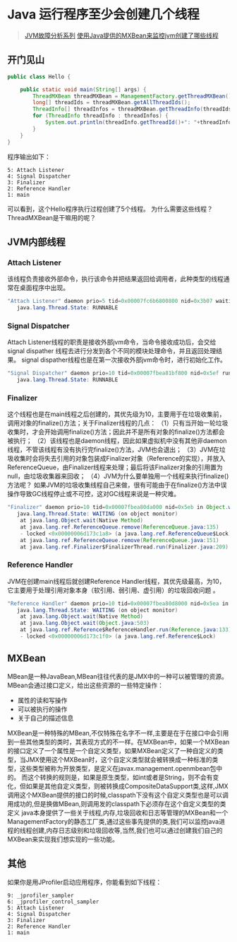 # Java 运行程序至少会创建几个线程

> [JVM故障分析系列](https://blog.csdn.net/wuxiao2020/article/details/100162559)
[使用Java提供的MXBean来监控jvm创建了哪些线程](https://www.cnblogs.com/jiaoyiping/p/9250668.html)

## 开门见山
```java
public class Hello {

    public static void main(String[] args) {
        ThreadMXBean threadMXBean = ManagementFactory.getThreadMXBean();
        long[] threadIds = threadMXBean.getAllThreadIds();
        ThreadInfo[] threadInfos = threadMXBean.getThreadInfo(threadIds);
        for (ThreadInfo threadInfo : threadInfos) {
            System.out.println(threadInfo.getThreadId()+": "+threadInfo.getThreadName());
        }
    }
}
```
程序输出如下：
```shell
5: Attach Listener
4: Signal Dispatcher
3: Finalizer
2: Reference Handler
1: main
```
可以看到，这个Hello程序执行过程创建了5个线程。
为什么需要这些线程？ThreadMXBean是干嘛用的呢？
## JVM内部线程
### Attach Listener
该线程负责接收外部命令，执行该命令并把结果返回给调用者，此种类型的线程通常在桌面程序中出现。
```java
"Attach Listener" daemon prio=5 tid=0x00007fc6b6800800 nid=0x3b07 waiting on condition [0x0000000000000000]
   java.lang.Thread.State: RUNNABLE
```
### Signal Dispatcher
Attach Listener线程的职责是接收外部jvm命令，当命令接收成功后，会交给signal dispather 线程去进行分发到各个不同的模块处理命令，并且返回处理结果。
signal dispather线程也是在第一次接收外部jvm命令时，进行初始化工作。
```java
"Signal Dispatcher" daemon prio=10 tid=0x00007fbea81bf800 nid=0x5ef runnable [0x0000000000000000]
   java.lang.Thread.State: RUNNABLE
```
### Finalizer
这个线程也是在main线程之后创建的，其优先级为10，主要用于在垃圾收集前，调用对象的finalize()方法；关于Finalizer线程的几点：
（1）只有当开始一轮垃圾收集时，才会开始调用finalize()方法；因此并不是所有对象的finalize()方法都会被执行；
（2）该线程也是daemon线程，因此如果虚拟机中没有其他非daemon线程，不管该线程有没有执行完finalize()方法，JVM也会退出；
（3）JVM在垃圾收集时会将失去引用的对象包装成Finalizer对象（Reference的实现），并放入ReferenceQueue，由Finalizer线程来处理；最后将该Finalizer对象的引用置为null，由垃圾收集器来回收；
（4）JVM为什么要单独用一个线程来执行finalize()方法呢？
如果JVM的垃圾收集线程自己来做，很有可能由于在finalize()方法中误操作导致GC线程停止或不可控，这对GC线程来说是一种灾难。
```java
"Finalizer" daemon prio=10 tid=0x00007fbea80da000 nid=0x5eb in Object.wait() [0x00007fbeac044000]
   java.lang.Thread.State: WAITING (on object monitor)
    at java.lang.Object.wait(Native Method)
    at java.lang.ref.ReferenceQueue.remove(ReferenceQueue.java:135)
    - locked <0x00000006d173c1a8> (a java.lang.ref.ReferenceQueue$Lock)
    at java.lang.ref.ReferenceQueue.remove(ReferenceQueue.java:151)
    at java.lang.ref.Finalizer$FinalizerThread.run(Finalizer.java:209)
```
### Reference Handler
JVM在创建main线程后就创建Reference Handler线程，其优先级最高，为10，它主要用于处理引用对象本身（软引用、弱引用、虚引用）的垃圾回收问题 。
```java
"Reference Handler" daemon prio=10 tid=0x00007fbea80d8000 nid=0x5ea in Object.wait() [0x00007fbeac085000]
   java.lang.Thread.State: WAITING (on object monitor)
    at java.lang.Object.wait(Native Method)
    at java.lang.Object.wait(Object.java:503)
    at java.lang.ref.Reference$ReferenceHandler.run(Reference.java:133)
    - locked <0x00000006d173c1f0> (a java.lang.ref.Reference$Lock)
```
## MXBean
MBean是一种JavaBean,MBean往往代表的是JMX中的一种可以被管理的资源。MBean会通过接口定义，给出这些资源的一些特定操作：

- 属性的读和写操作
- 可以被执行的操作
- 关于自己的描述信息

MXBean是一种特殊的MBean,不仅特殊在名字不一样,主要是在于在接口中会引用到一些其他类型的类时，其表现方式的不一样。在MXBean中，如果一个MXBean的接口定义了一个属性是一个自定义类型，如果MXBean定义了一种自定义的类型，当JMX使用这个MXBean时，这个自定义类型就会被转换成一种标准的类型，这些类型被称为开放类型，是定义在javax.management.openmbean包中的。
而这个转换的规则是，如果是原生类型，如int或者是String，则不会有变化，但如果是其他自定义类型，则被转换成CompositeDataSupport类,这样,JMX调用这个MXBean提供的接口的时候,classpath下没有这个自定义类型也是可以调用成功的,但是换做MBean,则调用发的classpath下必须存在这个自定义类型的类定义
java本身提供了一些关于线程,内存,垃圾回收和日志等管理的MXBean和一个ManagementFactory的静态工厂类,通过这些事先提供的类,我们可以监控java进程的线程创建,内存日志级别和垃圾回收等,当然,我们也可以通过创建我们自己的MXBean来实现我们想实现的一些功能。
## 其他
如果你是用JProfiler启动应用程序，你能看到如下线程：
```shell
9: _jprofiler_sampler
6: _jprofiler_control_sampler
5: Attach Listener
4: Signal Dispatcher
3: Finalizer
2: Reference Handler
1: main
```
